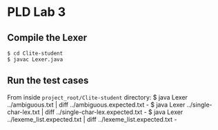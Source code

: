 # PLD Lab 3 #

## Compile the Lexer
	$ cd Clite-student
	$ javac Lexer.java

## Run the test cases
From inside `project_root/Clite-student` directory:
    $ java Lexer ../ambiguous.txt | diff ../ambiguous.expected.txt -
	$ java Lexer ../single-char-lex.txt | diff ../single-char-lex.expected.txt -
	$ java Lexer ../lexeme_list.expected.txt | diff ../lexeme_list.expected.txt -
